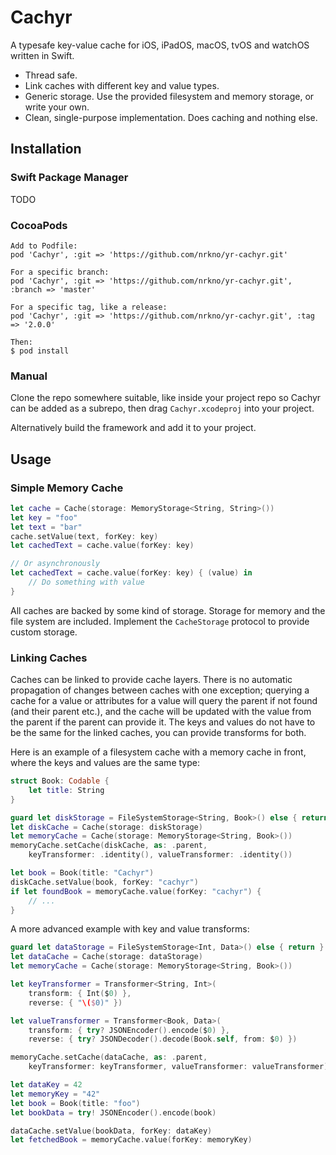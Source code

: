 # Cachyr

A typesafe key-value cache for iOS, iPadOS, macOS, tvOS and watchOS written in Swift.

- Thread safe.
- Link caches with different key and value types.
- Generic storage. Use the provided filesystem and memory storage, or write your own.
- Clean, single-purpose implementation. Does caching and nothing else.

## Installation

### Swift Package Manager

TODO

### CocoaPods

```
Add to Podfile:
pod 'Cachyr', :git => 'https://github.com/nrkno/yr-cachyr.git'

For a specific branch:
pod 'Cachyr', :git => 'https://github.com/nrkno/yr-cachyr.git', :branch => 'master'

For a specific tag, like a release:
pod 'Cachyr', :git => 'https://github.com/nrkno/yr-cachyr.git', :tag => '2.0.0'

Then:
$ pod install
```

### Manual

Clone the repo somewhere suitable, like inside your project repo so Cachyr can be added as a subrepo, then drag `Cachyr.xcodeproj` into your project.

Alternatively build the framework and add it to your project.

## Usage

### Simple Memory Cache

```swift
let cache = Cache(storage: MemoryStorage<String, String>())
let key = "foo"
let text = "bar"
cache.setValue(text, forKey: key)
let cachedText = cache.value(forKey: key)

// Or asynchronously
let cachedText = cache.value(forKey: key) { (value) in
    // Do something with value
}
```

All caches are backed by some kind of storage. Storage for memory and the file system are included. Implement the `CacheStorage` protocol to provide custom storage.

### Linking Caches

Caches can be linked to provide cache layers. There is no automatic propagation of changes between caches with one exception; querying a cache for a value or attributes for a value will query the parent if not found (and their parent etc.), and the cache will be updated with the value from the parent if the parent can provide it. The keys and values do not have to be the same for the linked caches, you can provide transforms for both.

Here is an example of a filesystem cache with a memory cache in front, where the keys and values are the same type:

```swift
struct Book: Codable {
    let title: String
}

guard let diskStorage = FileSystemStorage<String, Book>() else { return }
let diskCache = Cache(storage: diskStorage)
let memoryCache = Cache(storage: MemoryStorage<String, Book>())
memoryCache.setCache(diskCache, as: .parent,
    keyTransformer: .identity(), valueTransformer: .identity())

let book = Book(title: "Cachyr")
diskCache.setValue(book, forKey: "cachyr")
if let foundBook = memoryCache.value(forKey: "cachyr") {
	// ...
}
```

A more advanced example with key and value transforms:

```swift
guard let dataStorage = FileSystemStorage<Int, Data>() else { return }
let dataCache = Cache(storage: dataStorage)
let memoryCache = Cache(storage: MemoryStorage<String, Book>())

let keyTransformer = Transformer<String, Int>(
    transform: { Int($0) },
    reverse: { "\($0)" })

let valueTransformer = Transformer<Book, Data>(
    transform: { try? JSONEncoder().encode($0) },
    reverse: { try? JSONDecoder().decode(Book.self, from: $0) })

memoryCache.setCache(dataCache, as: .parent,
    keyTransformer: keyTransformer, valueTransformer: valueTransformer)

let dataKey = 42
let memoryKey = "42"
let book = Book(title: "foo")
let bookData = try! JSONEncoder().encode(book)

dataCache.setValue(bookData, forKey: dataKey)
let fetchedBook = memoryCache.value(forKey: memoryKey)
```
